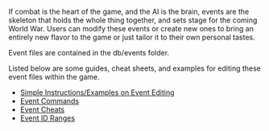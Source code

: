 If combat is the heart of the game, and the AI is the brain, events are
the skeleton that holds the whole thing together, and sets stage for the
coming World War. Users can modify these events or create new ones to
bring an entirely new flavor to the game or just tailor it to their own
personal tastes.

Event files are contained in the db/events folder.

Listed below are some guides, cheat sheets, and examples for editing
these event files within the game.

-   [Simple Instructions/Examples on Event
    Editing](/wiki/Simple_Instructions/Examples_on_Event_Editing "Simple Instructions/Examples on Event Editing")
-   [Event Commands](/wiki/Event_Commands "Event Commands")
-   [Event Cheats](/wiki/Event_Cheats "Event Cheats")
-   [Event ID Ranges](/wiki/Event_ID_Ranges "Event ID Ranges")
